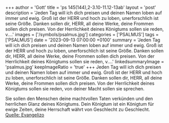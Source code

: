 +++
author = 'Gott'
title = 'ps 145(144),2-3.10-11.12-13ab'
layout = 'post'
description = 'Jeden Tag will ich dich preisen und deinen Namen loben auf immer und ewig.  Groß ist der HERR und hoch zu loben, unerforschlich ist seine Größe.  Danken sollen dir, HERR, all deine Werke, deine Frommen sollen dich preisen. Von der Herrlichkeit deines Königtums sollen sie reden, v....'
images = ['/symbols/psalmus.jpg']
categories = ['PSALMUS']
tags = ['PSALMUS']
date = '2023-09-13 07:00:00 +0100'
summary = 'Jeden Tag will ich dich preisen und deinen Namen loben auf immer und ewig.  Groß ist der HERR und hoch zu loben, unerforschlich ist seine Größe.  Danken sollen dir, HERR, all deine Werke, deine Frommen sollen dich preisen. Von der Herrlichkeit deines Königtums sollen sie reden, v....'
linkedsummaryImage = 'psalmus.jpg'
keepImageRatio = 'true'
+++
Jeden Tag will ich dich preisen und deinen Namen loben auf immer und ewig. 
Groß ist der HERR und hoch zu loben, unerforschlich ist seine Größe. 
Danken sollen dir, HERR, all deine Werke, deine Frommen sollen dich preisen.
Von der Herrlichkeit deines Königtums sollen sie reden, von deiner Macht sollen sie sprechen.<!--more--> 

Sie sollen den Menschen deine machtvollen Taten verkünden
und den herrlichen Glanz deines Königtums.
Dein Königtum ist ein Königtum für ewige Zeiten,
deine Herrschaft währt von Geschlecht zu Geschlecht.<br> [Quelle: Evangelizo](https://evangeliumtagfuertag.org/DE/gospel)